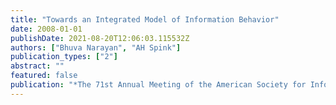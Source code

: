 ```yaml
---
title: "Towards an Integrated Model of Information Behavior"
date: 2008-01-01
publishDate: 2021-08-20T12:06:03.115532Z
authors: ["Bhuva Narayan", "AH Spink"]
publication_types: ["2"]
abstract: ""
featured: false
publication: "*The 71st Annual Meeting of the American Society for Information Science łdots*"
---
```


